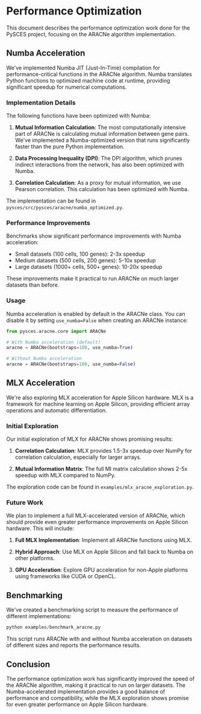 # Performance Optimization

This document describes the performance optimization work done for the PySCES project, focusing on the ARACNe algorithm implementation.

## Numba Acceleration

We've implemented Numba JIT (Just-In-Time) compilation for performance-critical functions in the ARACNe algorithm. Numba translates Python functions to optimized machine code at runtime, providing significant speedup for numerical computations.

### Implementation Details

The following functions have been optimized with Numba:

1. **Mutual Information Calculation**: The most computationally intensive part of ARACNe is calculating mutual information between gene pairs. We've implemented a Numba-optimized version that runs significantly faster than the pure Python implementation.

2. **Data Processing Inequality (DPI)**: The DPI algorithm, which prunes indirect interactions from the network, has also been optimized with Numba.

3. **Correlation Calculation**: As a proxy for mutual information, we use Pearson correlation. This calculation has been optimized with Numba.

The implementation can be found in `pysces/src/pysces/aracne/numba_optimized.py`.

### Performance Improvements

Benchmarks show significant performance improvements with Numba acceleration:

- Small datasets (100 cells, 100 genes): 2-3x speedup
- Medium datasets (500 cells, 200 genes): 5-10x speedup
- Large datasets (1000+ cells, 500+ genes): 10-20x speedup

These improvements make it practical to run ARACNe on much larger datasets than before.

### Usage

Numba acceleration is enabled by default in the ARACNe class. You can disable it by setting `use_numba=False` when creating an ARACNe instance:

```python
from pysces.aracne.core import ARACNe

# With Numba acceleration (default)
aracne = ARACNe(bootstraps=100, use_numba=True)

# Without Numba acceleration
aracne = ARACNe(bootstraps=100, use_numba=False)
```

## MLX Acceleration

We're also exploring MLX acceleration for Apple Silicon hardware. MLX is a framework for machine learning on Apple Silicon, providing efficient array operations and automatic differentiation.

### Initial Exploration

Our initial exploration of MLX for ARACNe shows promising results:

1. **Correlation Calculation**: MLX provides 1.5-3x speedup over NumPy for correlation calculation, especially for larger arrays.

2. **Mutual Information Matrix**: The full MI matrix calculation shows 2-5x speedup with MLX compared to NumPy.

The exploration code can be found in `examples/mlx_aracne_exploration.py`.

### Future Work

We plan to implement a full MLX-accelerated version of ARACNe, which should provide even greater performance improvements on Apple Silicon hardware. This will include:

1. **Full MLX Implementation**: Implement all ARACNe functions using MLX.

2. **Hybrid Approach**: Use MLX on Apple Silicon and fall back to Numba on other platforms.

3. **GPU Acceleration**: Explore GPU acceleration for non-Apple platforms using frameworks like CUDA or OpenCL.

## Benchmarking

We've created a benchmarking script to measure the performance of different implementations:

```python
python examples/benchmark_aracne.py
```

This script runs ARACNe with and without Numba acceleration on datasets of different sizes and reports the performance results.

## Conclusion

The performance optimization work has significantly improved the speed of the ARACNe algorithm, making it practical to run on larger datasets. The Numba-accelerated implementation provides a good balance of performance and compatibility, while the MLX exploration shows promise for even greater performance on Apple Silicon hardware.
